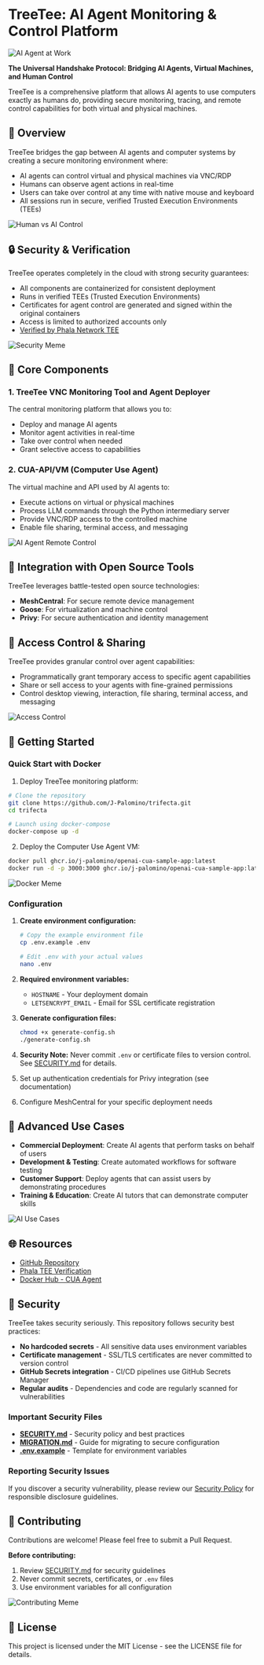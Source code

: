 # TreeTee: AI Agent Monitoring & Control Platform

![AI Agent at Work](https://media1.giphy.com/media/mTxnhJyiVYTUA/giphy_s.gif?cid=6c09b952snrxtrklyp25g9h06jz0y0qqw20l3neyh21hp41n&ep=v1_gifs_search&rid=giphy_s.gif&ct=g)

**The Universal Handshake Protocol: Bridging AI Agents, Virtual Machines, and Human Control**

TreeTee is a comprehensive platform that allows AI agents to use computers exactly as humans do, providing secure monitoring, tracing, and remote control capabilities for both virtual and physical machines.

## 🚀 Overview

TreeTee bridges the gap between AI agents and computer systems by creating a secure monitoring environment where:

- AI agents can control virtual and physical machines via VNC/RDP
- Humans can observe agent actions in real-time
- Users can take over control at any time with native mouse and keyboard
- All sessions run in secure, verified Trusted Execution Environments (TEEs)

![Human vs AI Control](https://i.imgur.com/s9sLMCU.jpg)

## 🔒 Security & Verification

TreeTee operates completely in the cloud with strong security guarantees:

- All components are containerized for consistent deployment
- Runs in verified TEEs (Trusted Execution Environments)
- Certificates for agent control are generated and signed within the original containers
- Access is limited to authorized accounts only
- [Verified by Phala Network TEE](https://cloud.phala.network/explorer/app_48dc0b7e647cbbfef16f2ae6cf2d5ca99d129402)

![Security Meme](https://i.imgur.com/xFzY1XE.jpg)

## 🧩 Core Components

### 1. TreeTee VNC Monitoring Tool and Agent Deployer
The central monitoring platform that allows you to:
- Deploy and manage AI agents
- Monitor agent activities in real-time
- Take over control when needed
- Grant selective access to capabilities

### 2. CUA-API/VM (Computer Use Agent)
The virtual machine and API used by AI agents to:
- Execute actions on virtual or physical machines
- Process LLM commands through the Python intermediary server
- Provide VNC/RDP access to the controlled machine
- Enable file sharing, terminal access, and messaging

![AI Agent Remote Control](https://i.imgur.com/gGm9kGD.jpg)

## 🔌 Integration with Open Source Tools

TreeTee leverages battle-tested open source technologies:

- **MeshCentral**: For secure remote device management
- **Goose**: For virtualization and machine control
- **Privy**: For secure authentication and identity management

## 🚪 Access Control & Sharing

TreeTee provides granular control over agent capabilities:
- Programmatically grant temporary access to specific agent capabilities
- Share or sell access to your agents with fine-grained permissions
- Control desktop viewing, interaction, file sharing, terminal access, and messaging

![Access Control](https://i.imgur.com/d8tU3fl.jpg)

## 🏁 Getting Started

### Quick Start with Docker

1. Deploy TreeTee monitoring platform:

```bash
# Clone the repository
git clone https://github.com/J-Palomino/trifecta.git
cd trifecta

# Launch using docker-compose
docker-compose up -d
```

2. Deploy the Computer Use Agent VM:

```bash
docker pull ghcr.io/j-palomino/openai-cua-sample-app:latest
docker run -d -p 3000:3000 ghcr.io/j-palomino/openai-cua-sample-app:latest
```

![Docker Meme](https://i.imgur.com/YuV5U8a.jpg)

### Configuration

1. **Create environment configuration:**
   ```bash
   # Copy the example environment file
   cp .env.example .env
   
   # Edit .env with your actual values
   nano .env
   ```

2. **Required environment variables:**
   - `HOSTNAME` - Your deployment domain
   - `LETSENCRYPT_EMAIL` - Email for SSL certificate registration

3. **Generate configuration files:**
   ```bash
   chmod +x generate-config.sh
   ./generate-config.sh
   ```

4. **Security Note:** Never commit `.env` or certificate files to version control. See [SECURITY.md](SECURITY.md) for details.

5. Set up authentication credentials for Privy integration (see documentation)

6. Configure MeshCentral for your specific deployment needs

## 🔧 Advanced Use Cases

- **Commercial Deployment**: Create AI agents that perform tasks on behalf of users
- **Development & Testing**: Create automated workflows for software testing
- **Customer Support**: Deploy agents that can assist users by demonstrating procedures
- **Training & Education**: Create AI tutors that can demonstrate computer skills

![AI Use Cases](https://i.imgur.com/lKL4alE.jpg)

## 🌐 Resources

- [GitHub Repository](https://github.com/J-Palomino/trifecta)
- [Phala TEE Verification](https://cloud.phala.network/explorer/app_48dc0b7e647cbbfef16f2ae6cf2d5ca99d129402)
- [Docker Hub - CUA Agent](https://hub.docker.com/r/ghcr.io/j-palomino/openai-cua-sample-app)

## 🔐 Security

TreeTee takes security seriously. This repository follows security best practices:

- **No hardcoded secrets** - All sensitive data uses environment variables
- **Certificate management** - SSL/TLS certificates are never committed to version control
- **GitHub Secrets integration** - CI/CD pipelines use GitHub Secrets Manager
- **Regular audits** - Dependencies and code are regularly scanned for vulnerabilities

### Important Security Files

- **[SECURITY.md](SECURITY.md)** - Security policy and best practices
- **[MIGRATION.md](MIGRATION.md)** - Guide for migrating to secure configuration
- **[.env.example](.env.example)** - Template for environment variables

### Reporting Security Issues

If you discover a security vulnerability, please review our [Security Policy](SECURITY.md) for responsible disclosure guidelines.

## 🤝 Contributing

Contributions are welcome! Please feel free to submit a Pull Request.

**Before contributing:**
1. Review [SECURITY.md](SECURITY.md) for security guidelines
2. Never commit secrets, certificates, or `.env` files
3. Use environment variables for all configuration

![Contributing Meme](https://i.imgur.com/DHpz60d.jpg)

## 📄 License

This project is licensed under the MIT License - see the LICENSE file for details.

